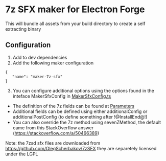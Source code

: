 # 7z SFX maker for Electron Forge

This will bundle all assets from your build directory to create a self extracting binary

## Configuration
1. Add to dev dependencies
2. Add the following maker configuration
```
{
   "name": "maker-7z-sfx"
}
```
3. You can configure additional options using the options found in the inteface MakerSfxConfig in [MakerSfxConfig.ts](src/Maker7z-sfx.ts)
 * The definition of the 7z fields can be found at [Parameters](https://github.com/chrislake/7zsfxmm/wiki/Parameters)
 * Additional fields can be defined using either additionalConfig or additionalPostConfig (to define something after !@InstallEnd@!)
 * You can also override the 7z method using sevenZMethod, the default came from this StackOverflow answer (https://stackoverflow.com/a/50466389)

Note: the 7zsd sfx files are downloaded from https://github.com/OlegScherbakov/7zSFX they are separetely licensed under the LGPL
